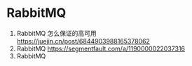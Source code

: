 # RabbitMQ
1. RabbitMQ 怎么保证的高可用
https://juejin.cn/post/6844903988165378062
2. RabbitMQ 
https://segmentfault.com/a/1190000022037316
3. RabbitMQ

